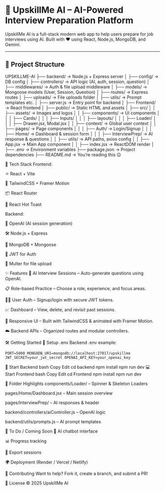 # 🚀 UpskillMe AI – AI-Powered Interview Preparation Platform

UpskillMe AI is a full-stack modern web app to help users prepare for job interviews using AI. Built with ❤️ using React, Node.js, MongoDB, and Gemini.

---

## 📁 Project Structure

UPSKILLME-AI
├── backend/            → Node.js + Express server
│   ├── config/         → DB config
│   ├── controllers/    → API logic (AI, auth, session, question)
│   ├── middlewares/    → Auth & file upload middleware
│   ├── models/         → Mongoose models (User, Session, Question)
│   ├── routes/         → Express routes
│   ├── uploads/        → File uploads folder
│   ├── utils/          → Prompt templates etc.
│   ├── server.js       → Entry point for backend
│
├── Frontend/           → React frontend
│   ├── public/         → Static HTML and assets
│   ├── src/
│   │   ├── assets/     → Images and logos
│   │   ├── components/ → UI components
│   │   │   ├── Cards/
│   │   │   ├── Inputs/
│   │   │   ├── layouts/
│   │   │   ├── Loader/
│   │   │   ├── Drawer.jsx, Modal.jsx
│   │   ├── context/    → Global user context
│   │   ├── pages/      → Page components
│   │   │   ├── Auth/   → Login/Signup
│   │   │   ├── Home/   → Dashboard & session form
│   │   │   ├── InterviewPrep/ → AI response & questions
│   │   ├── utils/      → API paths, axios config
│   │   ├── App.jsx     → Main App component
│   │   ├── index.jsx   → ReactDOM render
│
├── .env                → Environment variables
├── package.json        → Project dependencies
├── README.md           → You’re reading this 😉




🔧 Tech Stack
Frontend:

⚛️ React + Vite

🎨 TailwindCSS + Framer Motion

📦 React Router

🍞 React Hot Toast

Backend:

🧠 OpenAI (AI session generation)

🛠 Node.js + Express

💾 MongoDB + Mongoose

🔐 JWT for Auth

📁 Multer for file upload

✨ Features
🧠 AI Interview Sessions – Auto-generate questions using OpenAI.

📋 Role-based Practice – Choose a role, experience, and focus areas.

🧑‍💼 User Auth – Signup/login with secure JWT tokens.

📈 Dashboard – View, delete, and revisit past sessions.

🎨 Responsive UI – Built with TailwindCSS & animated with Framer Motion.

☁️ Backend APIs – Organized routes and modular controllers.

🛠 Getting Started
🔐 Setup .env
Backend .env example:

`PORT=5000
MONGODB_URI=mongodb://localhost:27017/upskillme
JWT_SECRET=your_jwt_secret
OPENAI_API_KEY=your_openai_key
`


🚀 Start Backend
bash
Copy
Edit
cd backend
npm install
npm run dev
💻 Start Frontend
bash
Copy
Edit
cd Frontend
npm install
npm run dev



🧪 Folder Highlights
components/Loader/ – Spinner & Skeleton Loaders

pages/Home/Dashboard.jsx – Main session overview

pages/InterviewPrep/ – AI responses & header

backend/controllers/aiController.js – OpenAI logic

backend/utils/prompts.js – AI prompt templates

📌 To Do / Coming Soon
🤖 AI chatbot interface

📊 Progress tracking

📁 Export sessions

🌍 Deployment (Render / Vercel / Netlify)

🤝 Contributing
Want to help? Fork it, create a branch, and submit a PR!

📄 License
© 2025 UpskillMe AI

